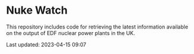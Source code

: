 # Nuke Watch

This repository includes code for retrieving the latest information available on the output of EDF nuclear power plants in the UK.

Last updated: 2023-04-15 09:07
